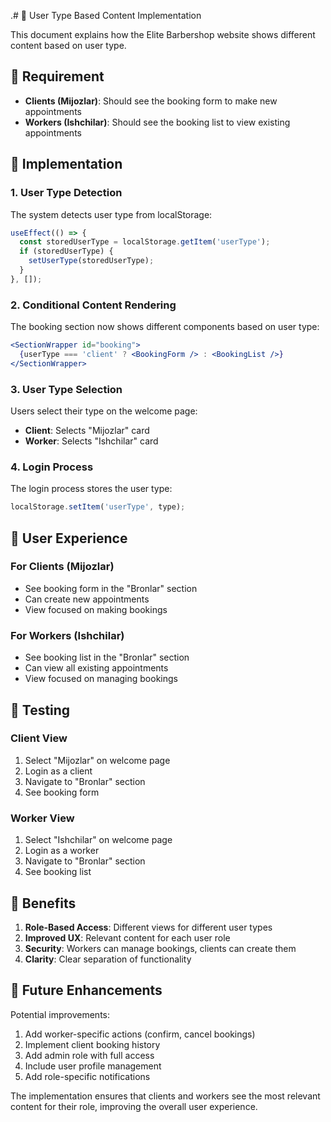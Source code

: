.# 👥 User Type Based Content Implementation

This document explains how the Elite Barbershop website shows different content based on user type.

## 🎯 Requirement

- **Clients (Mijozlar)**: Should see the booking form to make new appointments
- **Workers (Ishchilar)**: Should see the booking list to view existing appointments

## 🔧 Implementation

### 1. User Type Detection

The system detects user type from localStorage:

```javascript
useEffect(() => {
  const storedUserType = localStorage.getItem('userType');
  if (storedUserType) {
    setUserType(storedUserType);
  }
}, []);
```

### 2. Conditional Content Rendering

The booking section now shows different components based on user type:

```jsx
<SectionWrapper id="booking">
  {userType === 'client' ? <BookingForm /> : <BookingList />}
</SectionWrapper>
```

### 3. User Type Selection

Users select their type on the welcome page:
- **Client**: Selects "Mijozlar" card
- **Worker**: Selects "Ishchilar" card

### 4. Login Process

The login process stores the user type:
```javascript
localStorage.setItem('userType', type);
```

## 📱 User Experience

### For Clients (Mijozlar)
- See booking form in the "Bronlar" section
- Can create new appointments
- View focused on making bookings

### For Workers (Ishchilar)
- See booking list in the "Bronlar" section
- Can view all existing appointments
- View focused on managing bookings

## 🧪 Testing

### Client View
1. Select "Mijozlar" on welcome page
2. Login as a client
3. Navigate to "Bronlar" section
4. See booking form

### Worker View
1. Select "Ishchilar" on welcome page
2. Login as a worker
3. Navigate to "Bronlar" section
4. See booking list

## 🎯 Benefits

1. **Role-Based Access**: Different views for different user types
2. **Improved UX**: Relevant content for each user role
3. **Security**: Workers can manage bookings, clients can create them
4. **Clarity**: Clear separation of functionality

## 🚀 Future Enhancements

Potential improvements:
1. Add worker-specific actions (confirm, cancel bookings)
2. Implement client booking history
3. Add admin role with full access
4. Include user profile management
5. Add role-specific notifications

The implementation ensures that clients and workers see the most relevant content for their role, improving the overall user experience.